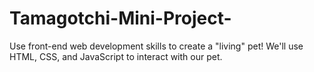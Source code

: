# Tamagotchi-Mini-Project-
Use front-end web development skills to create a "living" pet! We'll use HTML, CSS, and JavaScript to interact with our pet.
